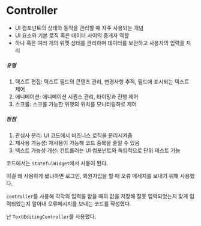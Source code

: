 # Controller
- UI 컴포넌트의 상태와 동작을 관리할 때 자주 사용되는 개념
- UI 요소와 기본 로직 혹은 데이터 사이의 중개자 역할
- 하나 혹은 여러 개의 위젯 상태를 관리하며 데이터를 보관하고 사용자의 입력을 처리

##### 유형
1. 텍스트 편집: 텍스트 필드의 콘텐츠 관리, 변경사항 추적, 필드에 표시되는 텍스트 제어
2. 에니메이션: 에니메이션 시퀀스 관리, 타이밍과 진행 제어
3. 스크롤: 스크롤 가능한 위젯의 위치를 모니터링하로 제어

##### 장점
1. 관심사 분리: UI 코드에서 비즈니스 로직을 분리시켜줌
2. 재사용 가능성: 재사용이 가능해 코드 중복을 줄일 수 있음
3. 텍스트 가능성 개선: 컨트롤러는 UI 컴포넌트와 독립적으로 단위 테스트 가능

코드에서는 `StatefulWidget`에서 사용이 된다. 

이걸 왜 사용하게 됐냐하면 로그인, 회원가입을 할 때 오류 메세지를 보내기 위해 사용했다. 

`controller`를 사용해 각각의 입력을 받을 때의 값을 저장해 잘못 입력되었는지 맞게 입력되었는지 알아내 오류메시지를 보내는 코드를 작성했다. 

난 `TextEditingController`를 사용했다. 

